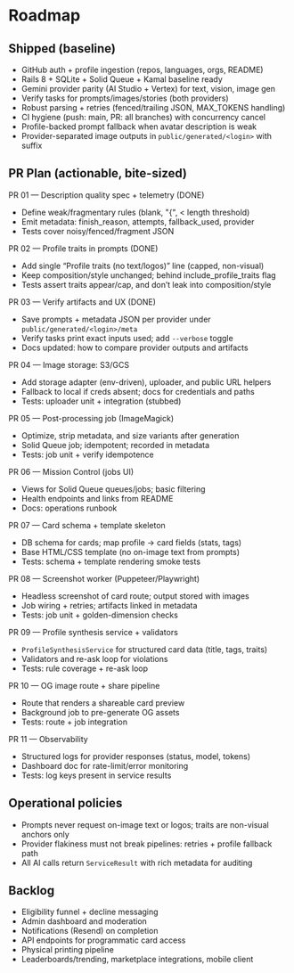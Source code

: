 # Roadmap

## Shipped (baseline)

- GitHub auth + profile ingestion (repos, languages, orgs, README)
- Rails 8 + SQLite + Solid Queue + Kamal baseline ready
- Gemini provider parity (AI Studio + Vertex) for text, vision, image gen
- Verify tasks for prompts/images/stories (both providers)
- Robust parsing + retries (fenced/trailing JSON, MAX_TOKENS handling)
- CI hygiene (push: main, PR: all branches) with concurrency cancel
- Profile-backed prompt fallback when avatar description is weak
- Provider-separated image outputs in `public/generated/<login>` with suffix

## PR Plan (actionable, bite-sized)

PR 01 — Description quality spec + telemetry (DONE)

- Define weak/fragmentary rules (blank, "{", < length threshold)
- Emit metadata: finish_reason, attempts, fallback_used, provider
- Tests cover noisy/fenced/fragment JSON

PR 02 — Profile traits in prompts (DONE)

- Add single “Profile traits (no text/logos)” line (capped, non-visual)
- Keep composition/style unchanged; behind include_profile_traits flag
- Tests assert traits appear/cap, and don’t leak into composition/style

PR 03 — Verify artifacts and UX (DONE)

- Save prompts + metadata JSON per provider under `public/generated/<login>/meta`
- Verify tasks print exact inputs used; add `--verbose` toggle
- Docs updated: how to compare provider outputs and artifacts

PR 04 — Image storage: S3/GCS

- Add storage adapter (env-driven), uploader, and public URL helpers
- Fallback to local if creds absent; docs for credentials and paths
- Tests: uploader unit + integration (stubbed)

PR 05 — Post-processing job (ImageMagick)

- Optimize, strip metadata, and size variants after generation
- Solid Queue job; idempotent; recorded in metadata
- Tests: job unit + verify idempotence

PR 06 — Mission Control (jobs UI)

- Views for Solid Queue queues/jobs; basic filtering
- Health endpoints and links from README
- Docs: operations runbook

PR 07 — Card schema + template skeleton

- DB schema for cards; map profile → card fields (stats, tags)
- Base HTML/CSS template (no on-image text from prompts)
- Tests: schema + template rendering smoke tests

PR 08 — Screenshot worker (Puppeteer/Playwright)

- Headless screenshot of card route; output stored with images
- Job wiring + retries; artifacts linked in metadata
- Tests: job unit + golden-dimension checks

PR 09 — Profile synthesis service + validators

- `ProfileSynthesisService` for structured card data (title, tags, traits)
- Validators and re-ask loop for violations
- Tests: rule coverage + re-ask loop

PR 10 — OG image route + share pipeline

- Route that renders a shareable card preview
- Background job to pre-generate OG assets
- Tests: route + job integration

PR 11 — Observability

- Structured logs for provider responses (status, model, tokens)
- Dashboard doc for rate-limit/error monitoring
- Tests: log keys present in service results

## Operational policies

- Prompts never request on-image text or logos; traits are non-visual anchors only
- Provider flakiness must not break pipelines: retries + profile fallback path
- All AI calls return `ServiceResult` with rich metadata for auditing

## Backlog

- Eligibility funnel + decline messaging
- Admin dashboard and moderation
- Notifications (Resend) on completion
- API endpoints for programmatic card access
- Physical printing pipeline
- Leaderboards/trending, marketplace integrations, mobile client
